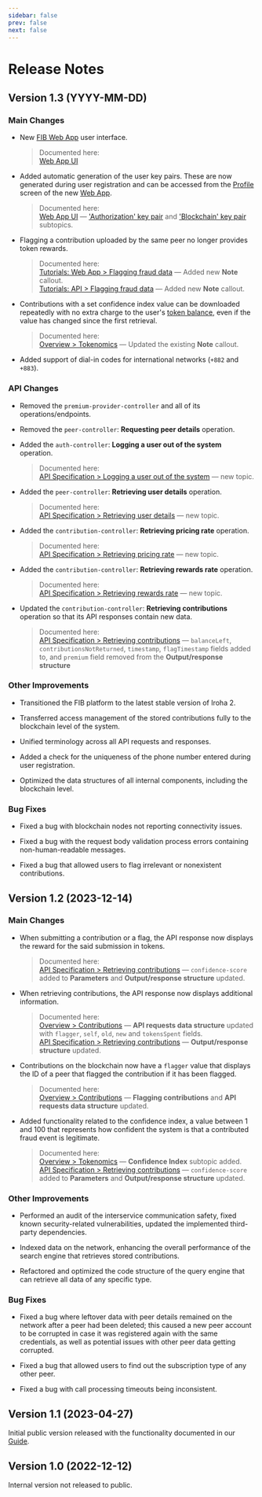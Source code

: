 ```yaml
---
sidebar: false
prev: false
next: false
---
```


# Release Notes

## Version 1.3 (YYYY-MM-DD)

### Main Changes

- New [FIB Web App](https://app.fraudintelligencelimited.com) user interface.

  > Documented here:\
  > [Web App UI](../overview/web-interface.md)

- Added automatic generation of the user key pairs. These are now generated during user registration and can be accessed from the [Profile](../overview/web-interface.md#profile) screen of the new [Web App](https://app.fraudintelligencelimited.com).

  > Documented here:\
  > [Web App UI](../overview/web-interface.md) — ['Authorization' key pair](../overview/web-interface.md#akp) and ['Blockchain' key pair](../overview/web-interface.md#bkp) subtopics.

- Flagging a contribution uploaded by the same peer no longer provides token rewards.

  > Documented here:\
  > [Tutorials: Web App > Flagging fraud data](../tutorials-web/flagging-fraud-data.md) — Added new **Note** callout.\
  > [Tutorials: API > Flagging fraud data](../tutorials-api/flagging-a-contribution.md) — Added new **Note** callout.

- Contributions with a set confidence index value can be downloaded repeatedly with no extra charge to the user's [token balance](../overview/tokenomics.md#token-balance), even if the value has changed since the first retrieval.

  > Documented here:\
  > [Overview > Tokenomics](../overview/tokenomics.md#confidence-index) — Updated the existing **Note** callout.

- Added support of dial-in codes for international networks (`+882` and `+883`).

### API Changes

- Removed the `premium-provider-controller` and all of its operations/endpoints.

- Removed the `peer-controller`: **Requesting peer details** operation.

- Added the `auth-controller`: **Logging a user out of the system** operation.

  > Documented here:\
  > [API Specification > Logging a user out of the system](../api-specification/auth-controller/logging-a-user-out-of-the-system.md) — new topic.

- Added the `peer-controller`: **Retrieving user details** operation.

  > Documented here:\
  > [API Specification > Retrieving user details](../api-specification/peer-controller/retrieving-user-details.md) — new topic.

- Added the `contribution-controller`: **Retrieving pricing rate** operation.

  > Documented here:\
  > [API Specification > Retrieving pricing rate](../api-specification/contribution-controller/retrieving-pricing-rate.md) — new topic.

- Added the `contribution-controller`: **Retrieving rewards rate** operation.

  > Documented here:\
  > [API Specification > Retrieving rewards rate](../api-specification/contribution-controller/retrieving-rewards-rate.md) — new topic.

- Updated the `contribution-controller`: **Retrieving contributions** operation so that its API responses contain new data.

  > Documented here:\
  > [API Specification > Retrieving contributions](../api-specification/contribution-controller/retrieving-contributions.md) — `balanceLeft`, `contributionsNotReturned`, `timestamp`, `flagTimestamp` fields added to, and `premium` field removed from the **Output/response structure**

### Other Improvements

- Transitioned the FIB platform to the latest stable version of Iroha 2.

- Transferred access management of the stored contributions fully to the blockchain level of the system.

- Unified terminology across all API requests and responses.

- Added a check for the uniqueness of the phone number entered during user registration.

- Optimized the data structures of all internal components, including the blockchain level.

### Bug Fixes

- Fixed a bug with blockchain nodes not reporting connectivity issues.

- Fixed a bug with the request body validation process errors containing non-human-readable messages.

- Fixed a bug that allowed users to flag irrelevant or nonexistent contributions.

## Version 1.2 (2023-12-14)

### Main Changes

- When submitting a contribution or a flag, the API response now displays the reward for the said submission in tokens.

  > Documented here:\
  > [API Specification > Retrieving contributions](../api-specification/contribution-controller/retrieving-contributions.md) — `confidence-score` added to **Parameters** and **Output/response structure** updated.

- When retrieving contributions, the API response now displays additional information.

  > Documented here:\
  > [Overview > Contributions](../overview/contributions.md#api-requests-data-structure) — **API requests data structure** updated with `flagger`, `self`, `old`, `new` and `tokensSpent` fields.\
  > [API Specification > Retrieving contributions](../api-specification/contribution-controller/retrieving-contributions.md) — **Output/response structure** updated.

- Contributions on the blockchain now have a `flagger` value that displays the ID of a peer that flagged the contribution if it has been flagged.

  > Documented here:\
  > [Overview > Contributions](../overview/contributions.md#api-requests-data-structure) — **Flagging contributions** and **API requests data structure** updated.

- Added functionality related to the confidence index, a value between 1 and 100 that represents how confident the system is that a contributed fraud event is legitimate.

  > Documented here:\
  > [Overview > Tokenomics](../overview/tokenomics.md#confidence-index) — **Confidence Index** subtopic added.\
  > [API Specification > Retrieving contributions](../api-specification/contribution-controller/retrieving-contributions.md) — `confidence-score` added to **Parameters** and **Output/response structure** updated.

### Other Improvements

- Performed an audit of the interservice communication safety, fixed known security-related vulnerabilities, updated the implemented third-party dependencies.

- Indexed data on the network, enhancing the overall performance of the search engine that retrieves stored contributions.

- Refactored and optimized the code structure of the query engine that can retrieve all data of any specific type.

### Bug Fixes

- Fixed a bug where leftover data with peer details remained on the network after a peer had been deleted; this caused a new peer account to be corrupted in case it was registered again with the same credentials, as well as potential issues with other peer data getting corrupted.

- Fixed a bug that allowed users to find out the subscription type of any other peer.

- Fixed a bug with call processing timeouts being inconsistent.

## Version 1.1 (2023-04-27)

Initial public version released with the functionality documented in our [Guide](../index.md).

## Version 1.0 (2022-12-12)

Internal version not released to public.

